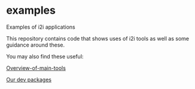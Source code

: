 # examples

Examples of i2i applications

This repository contains code that shows uses of i2i tools as well as some guidance around these.

You may also find these useful:

[Overview-of-main-tools](https://github.com/otosense/omisc/wiki/Overview-of-main-tools)

[Our dev packages](https://github.com/otosense/omisc/wiki/Our-dev-packages)

